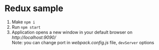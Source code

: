 # Redux sample
1) Make `npm i`  
2) Run `npm start`
3) Application opens a new window in your default browser on _http://localhost:9090/_  
   Note: you can change port in _webpack.config.js_ file, `devServer` options
